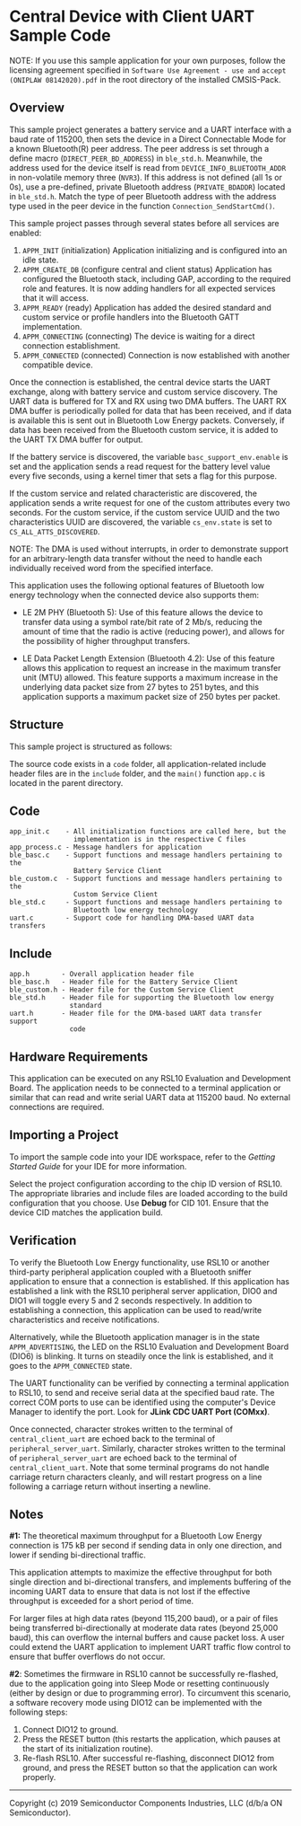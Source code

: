 Central Device with Client UART Sample Code
===========================================

NOTE: If you use this sample application for your own purposes, follow the
licensing agreement specified in `Software Use Agreement - use and` 
`accept (ONIPLAW 08142020).pdf` in the root directory of the installed CMSIS-Pack.

Overview
--------
This sample project generates a battery service and a UART interface with a 
baud rate of 115200, then sets the device in a Direct Connectable Mode for a
known Bluetooth(R) peer address. The peer address  is set through a define 
macro (`DIRECT_PEER_BD_ADDRESS`) in `ble_std.h`. Meanwhile, the address used 
for the device itself is read from `DEVICE_INFO_BLUETOOTH_ADDR` in 
non-volatile memory three (`NVR3`). If this address is not defined 
(all 1s or 0s), use a pre-defined, private Bluetooth address 
(`PRIVATE_BDADDR`) located in `ble_std.h`. Match the type of peer Bluetooth 
address with the address type used in the peer device in the function `Connection_SendStartCmd()`.

This sample project passes through several states before all services are 
enabled:

1. `APPM_INIT` (initialization)
   Application initializing and is configured into an idle state. 
2. `APPM_CREATE_DB` (configure central and client status)
   Application has configured the Bluetooth stack, including GAP, according to 
   the required role and features. It is now adding handlers for all expected 
   services that it will access.
3. `APPM_READY` (ready)
   Application has added the desired standard and custom service or profile 
   handlers into the Bluetooth GATT implementation.
4. `APPM_CONNECTING` (connecting)
   The device is waiting for a direct connection establishment.
5. `APPM_CONNECTED` (connected)
   Connection is now established with another compatible device.

Once the connection is established, the central device starts the UART 
exchange, along with battery service and custom service discovery. The UART 
data is buffered for TX and RX using two DMA buffers. The UART RX DMA buffer 
is periodically polled for data that has been received, and if data is 
available this is sent out in Bluetooth Low Energy packets. Conversely, if 
data has been received from the Bluetooth custom service, it is added to the 
UART TX DMA buffer for output.

If the battery service is discovered, the variable `basc_support_env.enable`
is set and the application sends a read request for the battery level value 
every five seconds, using a kernel timer that sets a flag for this purpose. 

If the custom service and related characteristic are discovered, the 
application sends a write request for one of the custom attributes every two 
seconds. For the custom service, if the custom service UUID and the two 
characteristics UUID are discovered, the variable `cs_env.state` is set to 
`CS_ALL_ATTS_DISCOVERED`.

NOTE: The DMA is used without interrupts, in order to demonstrate support for
      an arbitrary-length data transfer without the need to handle each
      individually received word from the specified interface.
      
This application uses the following optional features of Bluetooth low energy
technology when the connected device also supports them:

- LE 2M PHY (Bluetooth 5): Use of this feature allows the device to 
      transfer data using a symbol rate/bit rate of 2 Mb/s, reducing the 
      amount of time that the radio is active (reducing power), and allows for
      the possibility of higher throughput transfers.

- LE Data Packet Length Extension (Bluetooth 4.2): Use of this feature 
      allows this application to request an increase in the maximum transfer 
      unit (MTU) allowed. This feature supports a maximum increase in the 
      underlying data packet size from 27 bytes to 251 bytes, and this 
      application supports a maximum packet size of 250 bytes per packet.
  
Structure
---------
This sample project is structured as follows:

The source code exists in a `code` folder, all application-related include
header files are in the `include` folder, and the `main()` function `app.c` is 
located in the parent directory.

Code
----
    app_init.c    - All initialization functions are called here, but the 
                    implementation is in the respective C files
    app_process.c - Message handlers for application
    ble_basc.c    - Support functions and message handlers pertaining to the 
                    Battery Service Client
    ble_custom.c  - Support functions and message handlers pertaining to the
                    Custom Service Client
    ble_std.c     - Support functions and message handlers pertaining to
                    Bluetooth low energy technology
    uart.c        - Support code for handling DMA-based UART data transfers

Include
-------
    app.h        - Overall application header file
    ble_basc.h   - Header file for the Battery Service Client
    ble_custom.h - Header file for the Custom Service Client
    ble_std.h    - Header file for supporting the Bluetooth low energy 
                   standard
    uart.h       - Header file for the DMA-based UART data transfer support 
                   code
    
Hardware Requirements
---------------------
This application can be executed on any RSL10 Evaluation and Development 
Board. The application needs to be connected to a terminal application or 
similar that can read and write serial UART data at 115200 baud. No external 
connections are required.

Importing a Project
-------------------
To import the sample code into your IDE workspace, refer to the 
*Getting Started Guide* for your IDE for more information.

Select the project configuration according to the chip ID version of RSL10. 
The appropriate libraries and include files are loaded according to the build
configuration that you choose. Use **Debug** for CID 101. Ensure that the 
device CID matches the application build.
  
Verification
------------
To verify the Bluetooth Low Energy functionality, use RSL10 or another 
third-party peripheral application coupled with a Bluetooth sniffer 
application to ensure that a connection is established. If this application 
has established a link with the RSL10 peripheral server application, DIO0 and 
DIO1 will toggle every 5 and 2 seconds respectively. In addition to 
establishing a connection, this application can be used to read/write 
characteristics and receive notifications.

Alternatively, while the Bluetooth application manager is in the state 
`APPM_ADVERTISING`, the LED on the RSL10 Evaluation and Development Board 
(DIO6) is blinking. It turns on steadily once the link is established, and it 
goes to the `APPM_CONNECTED` state.

The UART functionality can be verified by connecting a terminal
application to RSL10, to send and receive serial data at the specified baud
rate. The correct COM ports to use can be identified using the computer's 
Device Manager to identify the port. Look for **JLink CDC UART Port (COMxx)**.

Once connected, character strokes written to the terminal of 
`central_client_uart` are echoed back to the terminal of 
`peripheral_server_uart`. Similarly, character strokes written to the terminal
of `peripheral_server_uart` are echoed back to the terminal of 
`central_client_uart`. Note that some terminal programs do not handle carriage
return characters cleanly, and will restart progress on a line following a
carriage return without inserting a newline.

Notes
-----
**#1:**
The theoretical maximum throughput for a  Bluetooth Low Energy
connection is 175 kB per second if sending data in only one direction,
and lower if sending bi-directional traffic. 

This application attempts to maximize the effective throughput for both 
single direction and bi-directional transfers, and implements buffering of
the incoming UART data to ensure that data is not lost if 
the effective throughput is exceeded for a short period of time.  

For larger files at high data rates (beyond 115,200 baud), or a pair of files
being transferred bi-directionally at moderate data rates (beyond 25,000
baud), this can overflow the internal buffers and cause packet loss.
A user could extend the UART application to implement UART traffic flow 
control to ensure that buffer overflows do not occur.

**#2**:
Sometimes the firmware in RSL10 cannot be successfully re-flashed, due to the
application going into Sleep Mode or resetting continuously (either by design 
or due to programming error). To circumvent this scenario, a software recovery
mode using DIO12 can be implemented with the following steps:

1.  Connect DIO12 to ground.
2.  Press the RESET button (this restarts the application, which
    pauses at the start of its initialization routine).
3.  Re-flash RSL10. After successful re-flashing, disconnect DIO12 from
    ground, and press the RESET button so that the application can work
    properly.

***
Copyright (c) 2019 Semiconductor Components Industries, LLC
(d/b/a ON Semiconductor).
